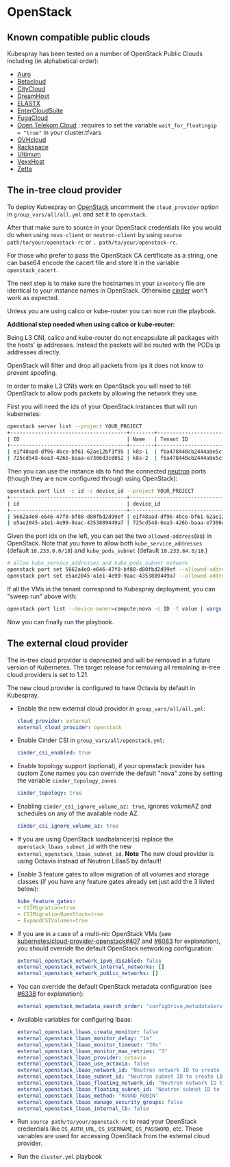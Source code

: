 
# OpenStack

## Known compatible public clouds

Kubespray has been tested on a number of OpenStack Public Clouds including (in alphabetical order):

- [Auro](https://auro.io/)
- [Betacloud](https://www.betacloud.io/)
- [CityCloud](https://www.citycloud.com/)
- [DreamHost](https://www.dreamhost.com/cloud/computing/)
- [ELASTX](https://elastx.se/)
- [EnterCloudSuite](https://www.entercloudsuite.com/)
- [FugaCloud](https://fuga.cloud/)
- [Open Telekom Cloud](https://cloud.telekom.de/) : requires to set the variable `wait_for_floatingip = "true"` in your cluster.tfvars
- [OVHcloud](https://www.ovhcloud.com/)
- [Rackspace](https://www.rackspace.com/)
- [Ultimum](https://ultimum.io/)
- [VexxHost](https://vexxhost.com/)
- [Zetta](https://www.zetta.io/)

## The in-tree cloud provider

To deploy Kubespray on [OpenStack](https://www.openstack.org/) uncomment the `cloud_provider` option in `group_vars/all/all.yml` and set it to `openstack`.

After that make sure to source in your OpenStack credentials like you would do when using `nova-client` or `neutron-client` by using `source path/to/your/openstack-rc` or `. path/to/your/openstack-rc`.

For those who prefer to pass the OpenStack CA certificate as a string, one can
base64 encode the cacert file and store it in the variable `openstack_cacert`.

The next step is to make sure the hostnames in your `inventory` file are identical to your instance names in OpenStack.
Otherwise [cinder](https://wiki.openstack.org/wiki/Cinder) won't work as expected.

Unless you are using calico or kube-router you can now run the playbook.

**Additional step needed when using calico or kube-router:**

Being L3 CNI, calico and kube-router do not encapsulate all packages with the hosts' ip addresses. Instead the packets will be routed with the PODs ip addresses directly.

OpenStack will filter and drop all packets from ips it does not know to prevent spoofing.

In order to make L3 CNIs work on OpenStack you will need to tell OpenStack to allow pods packets by allowing the network they use.

First you will need the ids of your OpenStack instances that will run kubernetes:

  ```bash
  openstack server list --project YOUR_PROJECT
  +--------------------------------------+--------+----------------------------------+--------+-------------+
  | ID                                   | Name   | Tenant ID                        | Status | Power State |
  +--------------------------------------+--------+----------------------------------+--------+-------------+
  | e1f48aad-df96-4bce-bf61-62ae12bf3f95 | k8s-1  | fba478440cb2444a9e5cf03717eb5d6f | ACTIVE | Running     |
  | 725cd548-6ea3-426b-baaa-e7306d3c8052 | k8s-2  | fba478440cb2444a9e5cf03717eb5d6f | ACTIVE | Running     |
  ```

Then you can use the instance ids to find the connected [neutron](https://wiki.openstack.org/wiki/Neutron) ports (though they are now configured through using OpenStack):

  ```bash
  openstack port list -c id -c device_id --project YOUR_PROJECT
  +--------------------------------------+--------------------------------------+
  | id                                   | device_id                            |
  +--------------------------------------+--------------------------------------+
  | 5662a4e0-e646-47f0-bf88-d80fbd2d99ef | e1f48aad-df96-4bce-bf61-62ae12bf3f95 |
  | e5ae2045-a1e1-4e99-9aac-4353889449a7 | 725cd548-6ea3-426b-baaa-e7306d3c8052 |
  ```

Given the port ids on the left, you can set the two `allowed-address`(es) in OpenStack. Note that you have to allow both `kube_service_addresses` (default `10.233.0.0/18`) and `kube_pods_subnet` (default `10.233.64.0/18`.)

  ```bash
  # allow kube_service_addresses and kube_pods_subnet network
  openstack port set 5662a4e0-e646-47f0-bf88-d80fbd2d99ef --allowed-address ip-address=10.233.0.0/18 --allowed-address ip-address=10.233.64.0/18
  openstack port set e5ae2045-a1e1-4e99-9aac-4353889449a7 --allowed-address ip-address=10.233.0.0/18 --allowed-address ip-address=10.233.64.0/18
  ```

If all the VMs in the tenant correspond to Kubespray deployment, you can "sweep run" above with:

  ```bash
  openstack port list --device-owner=compute:nova -c ID -f value | xargs -tI@ openstack port set @ --allowed-address ip-address=10.233.0.0/18 --allowed-address ip-address=10.233.64.0/18
  ```

Now you can finally run the playbook.

## The external cloud provider

The in-tree cloud provider is deprecated and will be removed in a future version of Kubernetes. The target release for removing all remaining in-tree cloud providers is set to 1.21.

The new cloud provider is configured to have Octavia by default in Kubespray.

- Enable the new external cloud provider in `group_vars/all/all.yml`:

  ```yaml
  cloud_provider: external
  external_cloud_provider: openstack
  ```

- Enable Cinder CSI in `group_vars/all/openstack.yml`:

  ```yaml
  cinder_csi_enabled: true
  ```

- Enable topology support (optional), if your openstack provider has custom Zone names you can override the default "nova" zone by setting the variable `cinder_topology_zones`

  ```yaml
  cinder_topology: true
  ```

- Enabling `cinder_csi_ignore_volume_az: true`, ignores volumeAZ and schedules on any of the available node AZ.

  ```yaml
  cinder_csi_ignore_volume_az: true
  ```

- If you are using OpenStack loadbalancer(s) replace the `openstack_lbaas_subnet_id` with the new `external_openstack_lbaas_subnet_id`. **Note** The new cloud provider is using Octavia instead of Neutron LBaaS by default!
- Enable 3 feature gates to allow migration of all volumes and storage classes (if you have any feature gates already set just add the 3 listed below):

  ```yaml
  kube_feature_gates:
  - CSIMigration=true
  - CSIMigrationOpenStack=true
  - ExpandCSIVolumes=true
  ```

- If you are in a case of a multi-nic OpenStack VMs (see [kubernetes/cloud-provider-openstack#407](https://github.com/kubernetes/cloud-provider-openstack/issues/407) and [#6083](https://github.com/kubernetes-sigs/kubespray/issues/6083) for explanation), you should override the default OpenStack networking configuration:

  ```yaml
  external_openstack_network_ipv6_disabled: false
  external_openstack_network_internal_networks: []
  external_openstack_network_public_networks: []
  ```

- You can override the default OpenStack metadata configuration (see [#6338](https://github.com/kubernetes-sigs/kubespray/issues/6338) for explanation):

  ```yaml
  external_openstack_metadata_search_order: "configDrive,metadataService"
  ```

- Available variables for configuring lbaas:

  ```yaml
  external_openstack_lbaas_create_monitor: false
  external_openstack_lbaas_monitor_delay: "1m"
  external_openstack_lbaas_monitor_timeout: "30s"
  external_openstack_lbaas_monitor_max_retries: "3"
  external_openstack_lbaas_provider: octavia
  external_openstack_lbaas_use_octavia: false
  external_openstack_lbaas_network_id: "Neutron network ID to create LBaaS VIP"
  external_openstack_lbaas_subnet_id: "Neutron subnet ID to create LBaaS VIP"
  external_openstack_lbaas_floating_network_id: "Neutron network ID to get floating IP from"
  external_openstack_lbaas_floating_subnet_id: "Neutron subnet ID to get floating IP from"
  external_openstack_lbaas_method: "ROUND_ROBIN"
  external_openstack_lbaas_manage_security_groups: false
  external_openstack_lbaas_internal_lb: false

  ```

- Run `source path/to/your/openstack-rc` to read your OpenStack credentials like `OS_AUTH_URL`, `OS_USERNAME`, `OS_PASSWORD`, etc. Those variables are used for accessing OpenStack from the external cloud provider.
- Run the `cluster.yml` playbook
